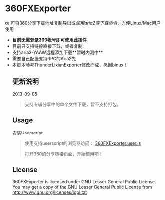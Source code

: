 <h1>
<a name="360fxexporter" class="anchor" href="#thunderlixianexporter"><span class="mini-icon mini-icon-link"></span></a>360FXExporter</h1>

<p>œ
可将360分享下载地址复制导出或<i>使用aria2等下载命令</i>，方便Linux/Mac用户使用</p>

<ul>
<li><strong>目前无需登录360帐号即可使用此插件</strong></li>
<li>目前只支持链接直接下载，或者复制.</li>
<li>支持aria2-YAAW远程添加下载**暂时内测中**</li>
<li>需要自己配置支持RPC的Aria2先</li>
<li>本脚本参考ThunderLixianExporter修改而成，感谢binux！</li>

<h2>
<a name="update" class="anchor" href="#update"><span class="mini-icon mini-icon-link"></span></a>更新说明</h2>

<p>2013-09-05</p>
<blockquote>
<p>支持专辑分享中的单个文件下载，暂不支持打包。</p>
</blockquote>

<h2>
<a name="usage" class="anchor" href="#usage"><span class="mini-icon mini-icon-link"></span></a>Usage</h2>

<p>安装Userscript</p>

<blockquote>
<p>使用支持userscript的浏览器访问： <a href="https://raw.github.com/chztv/360FXExporter/master/360FXExporter.user.js">360FXExporter.user.js</a></p>

<p>打开360的分享链接页面，开始使用吧！<br></p>
</blockquote>


<h2>
<a name="license" class="anchor" href="#license"><span class="mini-icon mini-icon-link"></span></a>License</h2>

<p>360FXExporter is licensed under GNU Lesser General Public License.
You may get a copy of the GNU Lesser General Public License from <a href="http://www.gnu.org/licenses/lgpl.txt">http://www.gnu.org/licenses/lgpl.txt</a></p>